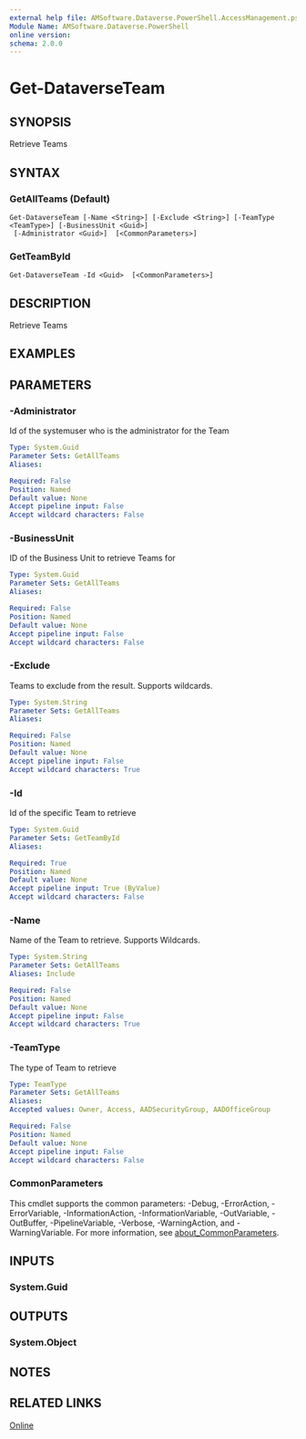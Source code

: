 ```yaml
---
external help file: AMSoftware.Dataverse.PowerShell.AccessManagement.psm1-help.xml
Module Name: AMSoftware.Dataverse.PowerShell
online version:
schema: 2.0.0
---
```


# Get-DataverseTeam

## SYNOPSIS
Retrieve Teams

## SYNTAX

### GetAllTeams (Default)
```
Get-DataverseTeam [-Name <String>] [-Exclude <String>] [-TeamType <TeamType>] [-BusinessUnit <Guid>]
 [-Administrator <Guid>]  [<CommonParameters>]
```

### GetTeamById
```
Get-DataverseTeam -Id <Guid>  [<CommonParameters>]
```

## DESCRIPTION
Retrieve Teams

## EXAMPLES


## PARAMETERS

### -Administrator
Id of the systemuser who is the administrator for the Team

```yaml
Type: System.Guid
Parameter Sets: GetAllTeams
Aliases:

Required: False
Position: Named
Default value: None
Accept pipeline input: False
Accept wildcard characters: False
```

### -BusinessUnit
ID of the Business Unit to retrieve Teams for

```yaml
Type: System.Guid
Parameter Sets: GetAllTeams
Aliases:

Required: False
Position: Named
Default value: None
Accept pipeline input: False
Accept wildcard characters: False
```

### -Exclude
Teams to exclude from the result. Supports wildcards.

```yaml
Type: System.String
Parameter Sets: GetAllTeams
Aliases:

Required: False
Position: Named
Default value: None
Accept pipeline input: False
Accept wildcard characters: True
```

### -Id
Id of the specific Team to retrieve

```yaml
Type: System.Guid
Parameter Sets: GetTeamById
Aliases:

Required: True
Position: Named
Default value: None
Accept pipeline input: True (ByValue)
Accept wildcard characters: False
```

### -Name
Name of the Team to retrieve. Supports Wildcards.

```yaml
Type: System.String
Parameter Sets: GetAllTeams
Aliases: Include

Required: False
Position: Named
Default value: None
Accept pipeline input: False
Accept wildcard characters: True
```

### -TeamType
The type of Team to retrieve

```yaml
Type: TeamType
Parameter Sets: GetAllTeams
Aliases:
Accepted values: Owner, Access, AADSecurityGroup, AADOfficeGroup

Required: False
Position: Named
Default value: None
Accept pipeline input: False
Accept wildcard characters: False
```

### CommonParameters
This cmdlet supports the common parameters: -Debug, -ErrorAction, -ErrorVariable, -InformationAction, -InformationVariable, -OutVariable, -OutBuffer, -PipelineVariable, -Verbose, -WarningAction, and -WarningVariable. For more information, see [about_CommonParameters](http://go.microsoft.com/fwlink/?LinkID=113216).

## INPUTS

### System.Guid
## OUTPUTS

### System.Object
## NOTES

## RELATED LINKS

[Online](https://github.com/AMSoftwareNL/DataversePowershell/blob/main/docs/Get-DataverseTeam.md)



